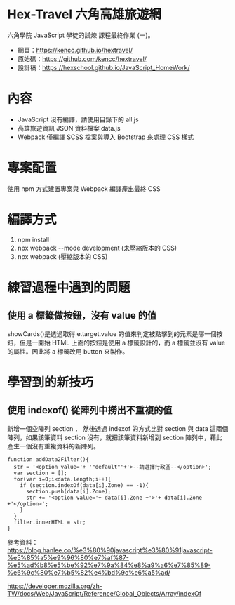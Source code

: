 # Hex-Travel 六角高雄旅遊網

六角學院 JavaScript 學徒的試煉 課程最終作業 (一)。

* 網頁：https://kencc.github.io/hextravel/
* 原始碼：https://github.com/kencc/hextravel/
* 設計稿：https://hexschool.github.io/JavaScript_HomeWork/

# 內容
* JavaScript 沒有編譯，請使用目錄下的 all.js
* 高雄旅遊資訊 JSON 資料檔案 data.js
* Webpack 僅編譯 SCSS 檔案與導入 Bootstrap 來處理 CSS 樣式

# 專案配置

使用 npm 方式建置專案與 Webpack 編譯產出最終 CSS

# 編譯方式
1. npm install
2. npx webpack --mode development (未壓縮版本的 CSS)
3. npx webpack (壓縮版本的 CSS)

# 練習過程中遇到的問題

## 使用 a 標籤做按鈕，沒有 value 的值

showCards()是透過取得 e.target.value 的值來判定被點擊到的元素是哪一個按鈕，但是一開始 HTML 上面的按鈕是使用 a 標籤設計的，而 a 標籤並沒有 value 的屬性。因此將 a 標籤改用 button 來製作。

# 學習到的新技巧

## 使用 indexof() 從陣列中撈出不重複的值

新增一個空陣列 section ， 然後透過 indexof 的方式比對 section 與 data 這兩個陣列，如果該筆資料 section  沒有，就把該筆資料新增到 section 陣列中，藉此產生一個沒有重複資料的新陣列。

```
function addData2Filter(){
  str = '<option value='+ '"default"'+'>--請選擇行政區--</option>';
  var section = [];
  for(var i=0;i<data.length;i++){
    if (section.indexOf(data[i].Zone) == -1){
      section.push(data[i].Zone);
      str += '<option value='+ data[i].Zone +'>'+ data[i].Zone +'</option>';
    }
  }
  filter.innerHTML = str;
}
```

參考資料：
https://blog.hanlee.co/%e3%80%90javascript%e3%80%91javascript-%e5%85%a5%e9%96%80%e7%af%87-%e5%ad%b8%e5%be%92%e7%9a%84%e8%a9%a6%e7%85%89-%e6%9c%80%e7%b5%82%e4%bd%9c%e6%a5%ad/

https://developer.mozilla.org/zh-TW/docs/Web/JavaScript/Reference/Global_Objects/Array/indexOf